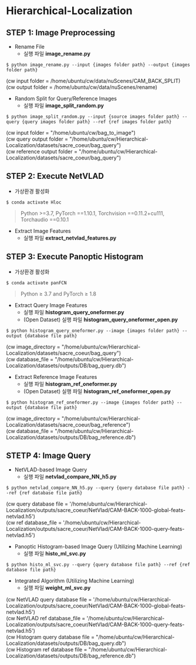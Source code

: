 # Hierarchical-Localization

## STEP 1: Image Preprocessing  
- Rename File  
  - 실행 파일 **image_rename.py**
``` shell
$ python image_rename.py --input {images folder path} --output {images folder path}
```
(cw input folder = /home/ubuntu/cw/data/nuScenes/CAM_BACK_SPLIT)  
(cw output folder = /home/ubuntu/cw/data/nuScenes/rename)   

- Random Split for Query/Reference Images  
  - 실행 파일 **image_split_random.py**
``` shell
$ python image_split_random.py --input {source images folder path} --query {query images folder path} --ref {ref images folder path}
```
(cw input folder = "/home/ubuntu/cw/bag_to_image")  
(cw query output folder = "/home/ubuntu/cw/Hierarchical-Localization/datasets/sacre_coeur/bag_query")  
(cw reference output folder = "/home/ubuntu/cw/Hierarchical-Localization/datasets/sacre_coeur/bag_query")  

## STEP 2: Execute NetVLAD
- 가상환경 활성화
``` shell
$ conda activate Hloc
```  
> Python >=3.7, PyTorch ==1.10.1, Torchvision ==0.11.2+cu111, Torchaudio ==0.10.1
- Extract Image Features  
  - 실행 파일 **extract_netvlad_features.py**

## STEP 3: Execute Panoptic Histogram
- 가상환경 활성화
``` shell
$ conda activate panFCN
```
> Python ≥ 3.7 and PyTorch ≥ 1.8  
- Extract Query Image Features  
  - 실행 파일 **histogram_query_oneformer.py**  
  - (Open Dataset) 실행 파일 **histogram_query_oneformer_open.py**
``` shell
$ python histogram_query_oneformer.py --image {images folder path} --output {database file path}
```
(cw image_directory = "/home/ubuntu/cw/Hierarchical-Localization/datasets/sacre_coeur/bag_query")  
(cw database_file = "/home/ubuntu/cw/Hierarchical-Localization/datasets/outputs/DB/bag_query.db")


- Extract Reference Image Features  
  - 실행 파일 **histogram_ref_oneformer.py**
  - (Open Dataset) 실행 파일 **histogram_ref_oneformer_open.py**
``` shell
$ python histogram_ref_oneformer.py --image {images folder path} --output {database file path}
```
(cw image_directory = "/home/ubuntu/cw/Hierarchical-Localization/datasets/sacre_coeur/bag_reference")  
(cw database_file = "/home/ubuntu/cw/Hierarchical-Localization/datasets/outputs/DB/bag_reference.db")

## STETP 4: Image Query
- NetVLAD-based Image Query  
  - 실행 파일 **netvlad_compare_NN_h5.py**
``` shell
$ python netvlad_compare_NN_h5.py --query {query database file path} --ref {ref database file path}
```
(cw query database file = '/home/ubuntu/cw/Hierarchical-Localization/outputs/sacre_coeur/NetVlad/CAM-BACK-1000-global-feats-netvlad.h5')  
(cw ref database_file = '/home/ubuntu/cw/Hierarchical-Localization/outputs/sacre_coeur/NetVlad/CAM-BACK-1000-query-feats-netvlad.h5')  

- Panoptic Histogram-based Image Query (Utilizing Machine Learning)  
  - 실행 파일 **histo_ml_svc.py**
``` shell
$ python histo_ml_svc.py --query {query database file path} --ref {ref database file path}
```

- Integrated Algorithm (Utilizing Machine Learning)  
  - 실행 파일 **weight_ml_svc.py**

(cw NetVLAD query database file = '/home/ubuntu/cw/Hierarchical-Localization/outputs/sacre_coeur/NetVlad/CAM-BACK-1000-global-feats-netvlad.h5')   
(cw NetVLAD ref database_file = '/home/ubuntu/cw/Hierarchical-Localization/outputs/sacre_coeur/NetVlad/CAM-BACK-1000-query-feats-netvlad.h5')   
(cw Histogram query database file = "/home/ubuntu/cw/Hierarchical-Localization/datasets/outputs/DB/bag_query.db")   
(cw Histogram ref database file =  "/home/ubuntu/cw/Hierarchical-Localization/datasets/outputs/DB/bag_reference.db")
  
